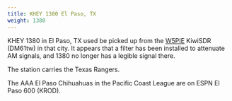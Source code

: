 ```yaml
---
title: KHEY 1380 El Paso, TX
weight: 1380
---
```

KHEY 1380 in El Paso, TX used be picked up from the
[W5PIE] KiwiSDR (DM61tw) in that city. It appears that
a filter has been installed to attenuate AM signals,
and 1380 no longer has a legible signal there.

The station carries
the Texas Rangers.

The AAA El Paso Chihuahuas in the Pacific Coast League
are on ESPN El Paso 600 (KROD).

[W5PIE]:http://w5pie.proxy.kiwisdr.com:8073/
